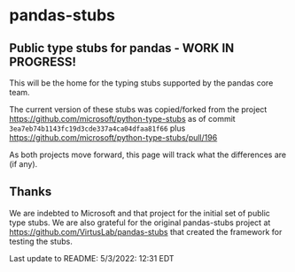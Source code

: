 # pandas-stubs

## Public type stubs for pandas - WORK IN PROGRESS!

This will be the home for the typing stubs supported by the pandas core team.

The current version of these stubs was copied/forked from the project https://github.com/microsoft/python-type-stubs as of commit `3ea7eb74b1143fc19d3cde337a4ca04dfaa81f66` plus https://github.com/microsoft/python-type-stubs/pull/196

As both projects move forward, this page will track what the differences are (if any).

## Thanks

We are indebted to Microsoft and that project for the initial set of public type stubs.  We are also grateful for the original pandas-stubs project at https://github.com/VirtusLab/pandas-stubs that created the framework for testing the stubs.

Last update to README: 5/3/2022: 12:31 EDT 
